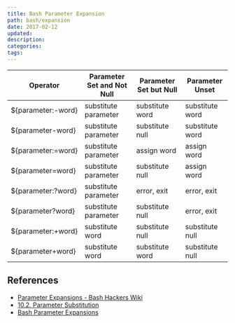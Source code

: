 ```yaml
---
title: Bash Parameter Expansion
path: bash/expansion
date: 2017-02-12
updated:
description:
categories:
tags:
---
```


| Operator | Parameter Set and Not Null | Parameter Set but Null | Parameter Unset |
|------|----------------------------|------------------------|-----------------|
| ${parameter:-word} | substitute parameter | substitute word | substitute word
| ${parameter-word}  | substitute parameter | substitute null | substitute word
| ${parameter:=word} | substitute parameter | assign word     | assign word
| ${parameter=word}  | substitute parameter | substitute null | assign word
| ${parameter:?word} | substitute parameter | error, exit     | error, exit
| ${parameter?word}  | substitute parameter | substitute null | error, exit
| ${parameter:+word} | substitute word      | substitute null | substitute null
| ${parameter+word}  | substitute word      | substitute word | substitute null

## References

* [Parameter Expansions - Bash Hackers Wiki](http://wiki.bash-hackers.org/syntax/pe)
* [10.2. Parameter Substitution](http://www.tldp.org/LDP/abs/html/parameter-substitution.html)
* [Bash Parameter Expansions](http://www.gnu.org/software/bash/manual/html_node/Shell-Parameter-Expansion.html)
